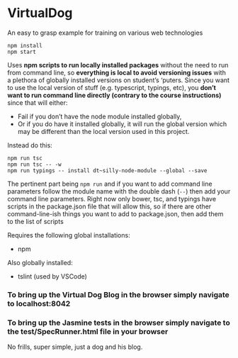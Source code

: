 # VirtualDog
An easy to grasp example for training on various web technologies

```
npm install
npm start
```

Uses **npm scripts to run locally installed packages** without the need to run from command line, so **everything is local to avoid versioning issues** with a plethora of globally installed versions on student’s ‘puters. 
Since you want to use the local version of stuff (e.g. typescript, typings, etc), you **don’t want to run command line directly (contrary to the course instructions)** since that will either:
- Fail if you don’t have the node module installed globally, 
- Or if you do have it installed globally, it will run the global version which may be different than the local version used in this project.

Instead do this:
```
npm run tsc 
npm run tsc -- -w
npm run typings -- install dt~silly-node-module --global --save
```

The pertinent part being `npm run` and if you want to add command line parameters follow the module name with the double dash (`--`) then add your command line parameters.
Right now only bower, tsc, and typings have scripts in the package.json file that will allow this, so if there are other command-line-ish things you want to add to package.json, then add them to the list of scripts
 
Requires the following global installations:

- npm

Also globally installed:

- tslint (used by VSCode) 

### To bring up the Virtual Dog Blog in the browser simply navigate to localhost:8042

### To bring up the Jasmine tests in the browser simply navigate to the test/SpecRunner.html file in your browser

No frills, super simple, just a dog and his blog.